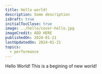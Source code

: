 ```yaml
---
title: Hello world!
description: Some description
isDraft: true
initialTocClose: true
image: ../hello/cover-hello.jpg
imageCredit: ADD HERE
publishedOn: 2024-01-21
lastUpdatedOn: 2024-01-21
topics:
  - performance
---
```


Hello World! This is a begining of new world!
